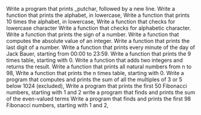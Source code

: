 Write a program that prints _putchar, followed by a new line.
Write a function that prints the alphabet, in lowercase,
Write a function that prints 10 times the alphabet, in lowercase,
Write a function that checks for lowercase character
Write a function that checks for alphabetic character.
Write a function that prints the sign of a number.
Write a function that computes the absolute value of an integer.
Write a function that prints the last digit of a number.
Write a function that prints every minute of the day of Jack Bauer, starting from 00:00 to 23:59.
Write a function that prints the 9 times table, starting with 0.
Write a function that adds two integers and returns the result.
Write a function that prints all natural numbers from n to 98, 
Write a function that prints the n times table, starting with 0.
 Write a program that computes and prints the sum of all the multiples of 3 or 5 below 1024 (excluded),
 Write a program that prints the first 50 Fibonacci numbers, starting with 1 and 2
  write a program that finds and prints the sum of the even-valued terms
  Write a program that finds and prints the first 98 Fibonacci numbers, starting with 1 and 2,
  